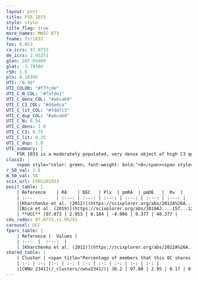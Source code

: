 ```yaml
---
layout: post
title: FSR 1033
style: style
title_flag: true
more_names: MWSC 873
fname: fsr1033
fov: 0.053
ra_icrs: 97.0733
de_icrs: 2.95251
glon: 207.65409
glat: -3.79304
r50: 1.6
plx: 0.18395
UTI: "0.56"
UTI_COLOR: "#f7fcde"
UTI_C_N_COL: "#fafde1"
UTI_C_dens_COL: "#a6cab9"
UTI_C_C3_COL: "#d4edca"
UTI_C_lit_COL: "#fdd7c3"
UTI_C_dup_COL: "#a6cab9"
UTI_C_N: 0.54
UTI_C_dens: 1.0
UTI_C_C3: 0.75
UTI_C_lit: 0.25
UTI_C_dup: 1.0
UTI_summary: |
    FSR 1033 is a moderately populated, very dense object of high C3 quality. It is poorly studied in the literature, with no articles listed in the last 6 years. This object shares a moderate percentage of members with a later reported entry.
class3: |
    <span style="color: green; font-weight: bold;">A</span><span style="color: #FFC300; font-weight: bold;">B</span>
r_50_val: 1.6
N_50_val: 58
scix_url: FSR%201033
posit_table: |
    | Reference    | RA    | DEC   | Plx  | pmRA  | pmDE   |  Rv  |
    | :---         | :---: | :---: | :---: | :---: | :---: | :---: |
    |[Kharchenko et al. (2012)](https://scixplorer.org/abs/2012A%26A...543A.156K) | 97.088 | 2.935 | -- | 0.59 | -3.52 | -- |
    |[Bica et al. (2019)](https://scixplorer.org/abs/2019AJ....157...12B) | 97.085 | 2.954 | -- | -- | -- | -- |
    | **UCC** |97.073 | 2.953 | 0.184 | -0.066 | 0.377 | 48.377 | 
cds_radec: 97.0733,+2.95251
carousel: UCC
fpars_table: |
    | Reference |  Values |
    | :---  |  :---:  |
    | [Kharchenko et al. (2012)](https://scixplorer.org/abs/2012A%26A...543A.156K) | `e_bv=0.729, distance=1710, log_age=8.515` |
shared_table: |
    | Cluster | <span title="Percentage of members that this OC shares with the ones listed">%</span>   | RA   | DEC   | Plx   | pmRA  | pmDE  | Rv | UTI |
    | :-: | :-: |:-: | :-: | :-: | :-: | :-: | :-: | :-: |
    |[CWNU 2341](/_clusters/cwnu2341/)| 36.2 | 97.08 | 2.95 | 0.17 | 0.02 | 0.44 | 46.68 |0.03 |
---
```

